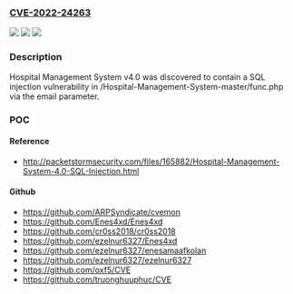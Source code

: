 ### [CVE-2022-24263](https://cve.mitre.org/cgi-bin/cvename.cgi?name=CVE-2022-24263)
![](https://img.shields.io/static/v1?label=Product&message=n%2Fa&color=blue)
![](https://img.shields.io/static/v1?label=Version&message=n%2Fa&color=blue)
![](https://img.shields.io/static/v1?label=Vulnerability&message=n%2Fa&color=brighgreen)

### Description

Hospital Management System v4.0 was discovered to contain a SQL injection vulnerability in /Hospital-Management-System-master/func.php via the email parameter.

### POC

#### Reference
- http://packetstormsecurity.com/files/165882/Hospital-Management-System-4.0-SQL-Injection.html

#### Github
- https://github.com/ARPSyndicate/cvemon
- https://github.com/Enes4xd/Enes4xd
- https://github.com/cr0ss2018/cr0ss2018
- https://github.com/ezelnur6327/Enes4xd
- https://github.com/ezelnur6327/enesamaafkolan
- https://github.com/ezelnur6327/ezelnur6327
- https://github.com/oxf5/CVE
- https://github.com/truonghuuphuc/CVE

